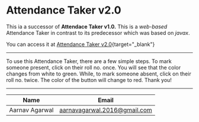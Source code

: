 # Attendance Taker v2.0

This ia a successor of **Attendace Taker v1.0.**
This is a _web-based_ Attendance Taker 
in contrast to its predecessor which was based on _javax_.

You can access it at [Attendance Taker v2.0](http://attendance-taker.000webhostapp.com?/){target="_blank"}
_______________________________________

To use this Attendance Taker, there are a few simple steps. To mark someone present, click on their roll no. once. You will see that the color changes from white to green. While, to mark someone absent, click on their roll no. twice. The color of the button will change to red. 
Thank you!

_______________________________________
| Name           | Email                        |
| -------------- | ---------------------------- |
| Aarnav Agarwal | aarnavagarwal.2016@gmail.com |
